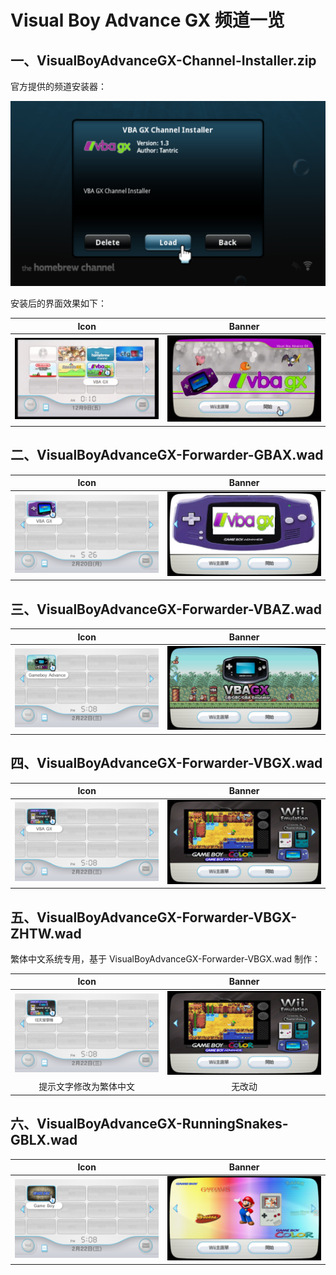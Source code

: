 # Visual Boy Advance GX 频道一览


## 一、VisualBoyAdvanceGX-Channel-Installer.zip

官方提供的频道安装器：

![频道安装器](./channel-installer.png)

安装后的界面效果如下：

| Icon | Banner |
| :---: | :---: |
| ![Icon](./channel-icon.png) | ![Banner](./channel-banner.png) |


## 二、VisualBoyAdvanceGX-Forwarder-GBAX.wad

| Icon | Banner |
| :---: | :---: |
| ![Icon](./VisualBoyAdvanceGX-Forwarder-GBAX-icon.png) | ![Banner](./VisualBoyAdvanceGX-Forwarder-GBAX-banner.png) |


## 三、VisualBoyAdvanceGX-Forwarder-VBAZ.wad

| Icon | Banner |
| :---: | :---: |
| ![Icon](./VisualBoyAdvanceGX-Forwarder-VBAZ-icon.png) | ![Banner](./VisualBoyAdvanceGX-Forwarder-VBAZ-banner.png) |


## 四、VisualBoyAdvanceGX-Forwarder-VBGX.wad

| Icon | Banner |
| :---: | :---: |
| ![Icon](./VisualBoyAdvanceGX-Forwarder-VBGX-icon.png) | ![Banner](./VisualBoyAdvanceGX-Forwarder-VBGX-banner.png) |


## 五、VisualBoyAdvanceGX-Forwarder-VBGX-ZHTW.wad

繁体中文系统专用，基于 VisualBoyAdvanceGX-Forwarder-VBGX.wad 制作：

| Icon | Banner |
| :---: | :---: |
| ![Icon](./VisualBoyAdvanceGX-Forwarder-VBGX-ZHTW-icon.png) | ![Banner](./VisualBoyAdvanceGX-Forwarder-VBGX-banner.png) |
| 提示文字修改为繁体中文 | 无改动 |


## 六、VisualBoyAdvanceGX-RunningSnakes-GBLX.wad

| Icon | Banner |
| :---: | :---: |
| ![Icon](./VisualBoyAdvanceGX-RunningSnakes-GBLX-icon.png) | ![Banner](./VisualBoyAdvanceGX-RunningSnakes-GBLX-banner.png) |
